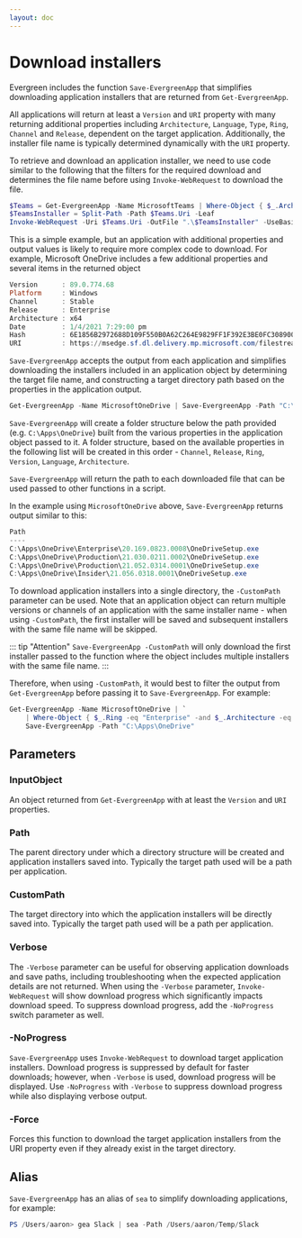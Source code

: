 ```yaml
---
layout: doc
---
```

# Download installers

Evergreen includes the function `Save-EvergreenApp` that simplifies downloading application installers that are returned from `Get-EvergreenApp`.

All applications will return at least a `Version` and `URI` property with many returning additional properties including `Architecture`, `Language`, `Type`, `Ring`, `Channel` and `Release`, dependent on the target application. Additionally, the installer file name is typically determined dynamically  with the `URI` property.

To retrieve and download an application installer, we need to use code similar to the following that the filters for the required download and determines the file name before using `Invoke-WebRequest` to download the file.

```powershell
$Teams = Get-EvergreenApp -Name MicrosoftTeams | Where-Object { $_.Architecture -eq "x64" -and $_.Release -eq "Enterprise" }
$TeamsInstaller = Split-Path -Path $Teams.Uri -Leaf
Invoke-WebRequest -Uri $Teams.Uri -OutFile ".\$TeamsInstaller" -UseBasicParsing
```

This is a simple example, but an application with additional properties and output values is likely to require more complex code to download. For example, Microsoft OneDrive includes a few additional properties and several items in the returned object

```powershell
Version      : 89.0.774.68
Platform     : Windows
Channel      : Stable
Release      : Enterprise
Architecture : x64
Date         : 1/4/2021 7:29:00 pm
Hash         : 6E1856B2972688D109F550B0A62C264E9829FF1F392E3BE0FC308900AEFD3455
URI          : https://msedge.sf.dl.delivery.mp.microsoft.com/filestreamingservice/files/a67b9c83-1671-45ab-982f-e02318eeffc9/MicrosoftEdgeEnterpriseX64.msi
```

`Save-EvergreenApp` accepts the output from each application and simplifies downloading the installers included in an application object by determining the target file name, and constructing a target directory path based on the properties in the application output.

```powershell
Get-EvergreenApp -Name MicrosoftOneDrive | Save-EvergreenApp -Path "C:\Apps\OneDrive"
```

`Save-EvergreenApp` will create a folder structure below the path provided (e.g. `C:\Apps\OneDrive`) built from the various properties in the application object passed to it. A folder structure, based on the available properties in the following list will be created in this order - `Channel`, `Release`, `Ring`, `Version`, `Language`, `Architecture`.

`Save-EvergreenApp` will return the path to each downloaded file that can be used passed to other functions in a script.

In the example using `MicrosoftOneDrive` above, `Save-EvergreenApp` returns output similar to this:

```powershell
Path
----
C:\Apps\OneDrive\Enterprise\20.169.0823.0008\OneDriveSetup.exe
C:\Apps\OneDrive\Production\21.030.0211.0002\OneDriveSetup.exe
C:\Apps\OneDrive\Production\21.052.0314.0001\OneDriveSetup.exe
C:\Apps\OneDrive\Insider\21.056.0318.0001\OneDriveSetup.exe
```

To download application installers into a single directory, the `-CustomPath` parameter can be used. Note that an application object can return multiple versions or channels of an application with the same installer name - when using `-CustomPath`, the first installer will be saved and subsequent installers with the same file name will be skipped.

::: tip "Attention"
    `Save-EvergreenApp -CustomPath` will only download the first installer passed to the function where the object includes multiple installers with the same file name.
:::

Therefore, when using `-CustomPath`, it would best to filter the output from `Get-EvergreenApp` before passing it to `Save-EvergreenApp`. For example:

```powershell
Get-EvergreenApp -Name MicrosoftOneDrive | `
    | Where-Object { $_.Ring -eq "Enterprise" -and $_.Architecture -eq "AMD64" -and $_.Type -eq "exe" } | `
    Save-EvergreenApp -Path "C:\Apps\OneDrive"
```

## Parameters

### InputObject

An object returned from `Get-EvergreenApp` with at least the `Version` and `URI` properties.

### Path

The parent directory under which a directory structure will be created and application installers saved into. Typically the target path used will be a path per application.

### CustomPath

The target directory into which the application installers will be directly saved into. Typically the target path used will be a path per application.

### Verbose

The `-Verbose` parameter can be useful for observing application downloads and save paths, including troubleshooting when the expected application details are not returned. When using the `-Verbose` parameter, `Invoke-WebRequest` will show download progress which significantly impacts download speed. To suppress download progress, add the `-NoProgress` switch parameter as well.

### -NoProgress

`Save-EvergreenApp` uses `Invoke-WebRequest` to download target application installers. Download progress is suppressed by default for faster downloads; however, when `-Verbose` is used, download progress will be displayed. Use `-NoProgress` with `-Verbose` to suppress download progress while also displaying verbose output.

### -Force

Forces this function to download the target application installers from the URI property even if they already exist in the target directory.

## Alias

`Save-EvergreenApp` has an alias of `sea` to simplify downloading applications, for example:

```powershell
PS /Users/aaron> gea Slack | sea -Path /Users/aaron/Temp/Slack
```
